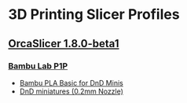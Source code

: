 # 3D Printing Slicer Profiles

## [OrcaSlicer 1.8.0-beta1](https://github.com/SoftFever/OrcaSlicer)
### [Bambu Lab P1P](https://us.store.bambulab.com/products/p1p)
- [Bambu PLA Basic for DnD Minis](orcaslicer/bambulab/p1p/orcasclicer_bambulab_pla-basic_for-dnd-minis.json)
- [DnD miniatures (0.2mm Nozzle)](orcaslicer/bambulab/p1p/orcasclicer_bambulab_p1p_dnd-minis_0.2mm.json)

